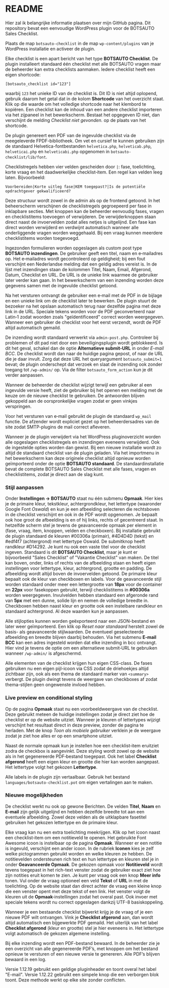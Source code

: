# README

Hier zal ik belangrijke informatie plaatsen over mijn GitHub pagina.
Dit repository bevat een eenvoudige WordPress plugin voor de BOTSAUTO Sales Checklist.

Plaats de map `botsauto-checklist` in de map `wp-content/plugins` van je WordPress installatie en activeer de plugin.

Elke checklist is een apart bericht van het type **BOTSAUTO Checklist**. De plugin installeert standaard één checklist met alle BOTSAUTO vragen maar de beheerder kan extra checklists aanmaken. Iedere checklist heeft een eigen shortcode:

```
[botsauto_checklist id="123"]
```

waarbij `123` het unieke ID van de checklist is. Dit ID is niet altijd oplopend, gebruik daarom het getal dat in de kolom **Shortcode** van het overzicht staat. Klik op die waarde om het volledige shortcode naar het klembord te kopiëren. Een checklist kan de inhoud van een andere checklist importeren via het zijpaneel in het bewerkscherm.
Bestaat het opgegeven ID niet, dan verschijnt de melding *Checklist niet gevonden.* op de plaats van het shortcode.

De plugin genereert een PDF van de ingevulde checklist via de meegeleverde FPDF-bibliotheek. Om vet en cursief te kunnen gebruiken zijn de standaard Helvetica-fontbestanden `helvetica.php`, `helveticab.php`, `helveticai.php` en `helveticabi.php` opgenomen in `botsauto-checklist/lib/font`.

Checklistregels hebben vier velden gescheiden door `|`: fase, toelichting, korte vraag en het daadwerkelijke checklist‑item. Een regel kan velden leeg laten. Bijvoorbeeld:

```
Voorbereiden|Korte uitleg fase|KEM toegepast?|Is de potentiële opdrachtgever gekwalificeerd?
```

Deze structuur wordt zowel in de admin als op de frontend getoond.
In het beheerscherm verschijnen de checklistregels gegroepeerd per fase in inklapbare secties.
Met knoppen kan de beheerder eenvoudig fases, vragen en checklistitems toevoegen of verwijderen. De verwijderknoppen staan direct naast de invoervelden zodat alles netjes is uitgelijnd. Een fase kan direct worden verwijderd en verdwijnt automatisch wanneer alle onderliggende vragen worden weggehaald. Bij een vraag kunnen meerdere checklistitems worden toegevoegd.

Ingezonden formulieren worden opgeslagen als custom post type **BOTSAUTO inzendingen**. De gebruiker geeft een titel, naam en e‑mailadres op. Het e‑mailadres wordt gecontroleerd op geldigheid; bij een fout verschijnt een Nederlandse melding dat een geldig adres vereist is. In de lijst met inzendingen staan de kolommen Titel, Naam, Email, Afgerond, Datum, Checklist en URL. De URL is de unieke link waarmee de gebruiker later verder kan gaan. In het bewerkscherm van een inzending worden deze gegevens samen met de ingevulde checklist getoond.

Na het versturen ontvangt de gebruiker een e‑mail met de PDF in de bijlage en een unieke link om de checklist later te bewerken. De plugin stuurt de bezoeker na het opslaan automatisch terug naar dezelfde pagina met deze link in de URL. Speciale tekens worden voor de PDF geconverteerd naar Latin‑1 zodat woorden zoals "geïdentificeerd" correct worden weergegeven.
Wanneer een gebruiker de checklist voor het eerst verzendt, wordt de PDF altijd automatisch gemaild.

De inzending wordt standaard verwerkt via `admin-post.php`. Controleer bij problemen of dit pad niet door een beveiligingsplugin wordt geblokkeerd.
Is dit het geval, schakel dan de optie **Alternatieve submit-URL** in onder *E-mail BCC*. De checklist wordt dan naar de huidige pagina gepost, of naar de URL die je daar invult.
Zorg dat deze URL het queryargument `botsauto_submit=1` bevat; de plugin onderschept dat verzoek en slaat de inzending ook zonder toegang tot `/wp-admin/` op.
Via de filter `botsauto_form_action` kun je dit verder aanpassen.

Wanneer de beheerder de checklist wijzigt terwijl een gebruiker al een ingevulde versie heeft, ziet de gebruiker bij het openen een melding met de keuze om de nieuwe checklist te gebruiken. De antwoorden blijven gekoppeld aan de oorspronkelijke vragen zodat er geen vinkjes verspringen.

Voor het versturen van e‑mail gebruikt de plugin de standaard `wp_mail` functie. De afzender wordt expliciet gezet op het beheerdersadres van de site zodat SMTP-plugins de mail correct afleveren.

Wanneer je de plugin verwijdert via het WordPress pluginoverzicht worden alle opgeslagen checklistregels en inzendingen eveneens verwijderd. Ook de ingestelde opties worden dan gewist. Bij een nieuwe installatie wordt zo altijd de standaard checklist van de plugin geladen. Via het importmenu in het bewerkscherm kan deze originele checklist altijd opnieuw worden geïmporteerd onder de optie **BOTSAUTO standaard**.
De standaardinstallatie bevat de complete BOTSAUTO Sales Checklist met alle fases, vragen en checklistitems, zodat je direct aan de slag kunt.

### Stijl aanpassen

Onder **Instellingen → BOTSAUTO** staat nu één submenu **Opmaak**. Hier kies je de primaire kleur, tekstkleur, achtergrondkleur, het lettertype (waaronder Google Font *Oswald*) en kun je een afbeelding selecteren die rechtsboven in de checklist verschijnt en ook in de PDF wordt opgenomen. Je bepaalt ook hoe groot de afbeelding is en of hij links, rechts of gecentreerd staat. In hetzelfde scherm stel je tevens de geavanceerde opmaak per element in (fase, vraag, item, knoppen, velden en checkboxen). Bij installatie gebruikt de plugin standaard de kleuren #00306a (primair), #4D4D4D (tekst) en #edf4f7 (achtergrond) met lettertype Oswald. De submitknop heeft randkleur #D14292.
Je kunt nu ook een vaste titel voor de checklist ingeven. Standaard is dit **BOTSAUTO Checklist**, maar je kunt er bijvoorbeeld "Sales Checklist" of "Vakantie Checklist" van maken. De titel kan boven, onder, links of rechts van de afbeelding staan en heeft eigen instellingen voor lettertype, kleur, achtergrond, grootte en padding. De afbeelding wordt altijd boven de invoervelden getoond.
De primaire kleur bepaalt ook de kleur van checkboxen en labels. Voor de geavanceerde stijl worden standaard onder meer een lettergrootte van **18px** voor de container en **22px** voor fasekoppen gebruikt, terwijl checklistitems in **#00306a** worden weergegeven. Invulvelden hebben standaard een afgeronde rand van **5px** met een dunne, solide lijn en nemen de volledige breedte in. Checkboxen hebben naast kleur en grootte ook een instelbare randkleur en standaard achtergrond. Al deze waarden kun je aanpassen.

Alle stijlopties kunnen worden geëxporteerd naar een JSON-bestand en later weer geïmporteerd. Een klik op *Reset naar standaard* herstelt zowel de basis- als geavanceerde stijlwaarden. De eventueel geselecteerde afbeelding en breedte blijven daarbij behouden. Via het submenu **E-mail BCC** kan een adres ingesteld worden dat elke inzending in bcc ontvangt. Hier vind je tevens de optie om een alternatieve submit‑URL te gebruiken wanneer `/wp-admin/` is afgeschermd.

Alle elementen van de checklist krijgen hun eigen CSS-class. De fases gebruiken nu een eigen pijl-icoon via CSS zodat de driehoekjes altijd zichtbaar zijn, ook als een thema de standaard marker van `<summary>` verbergt. De plugin dwingt tevens de weergave van checkboxes af zodat thema-stijlen geen ongewenste invloed hebben.
### Live preview en conditional styling

Op de pagina **Opmaak** staat nu een voorbeeldweergave van de checklist. Deze gebruikt meteen de huidige instellingen zodat je direct ziet hoe de checklist er op de website uitziet. Wanneer je kleuren of lettertypes wijzigt verschijnt het resultaat direct in deze preview, zonder de pagina te herladen. Met de knop *Toon als mobiele gebruiker* verklein je de weergave zodat je ziet hoe alles er op een smartphone uitziet.

Naast de normale opmaak kun je instellen hoe een checklist‑item eruitziet zodra de checkbox is aangevinkt. Deze styling wordt zowel op de website als in het gegenereerde PDF‑bestand toegepast.
Ook het label **Checklist afgerond** heeft een eigen kleur en grootte die hier kan worden aangepast. Het lettertype volgt het gekozen **Lettertype**.


Alle labels in de plugin zijn vertaalbaar. Gebruik het bestand `languages/botsauto-checklist.pot` om eigen vertalingen aan te maken.
### Nieuwe mogelijkheden

De checklist werkt nu ook op gewone Berichten. De velden **Titel**, **Naam** en **E‑mail** zijn gelijk uitgelijnd en hebben dezelfde breedte tot aan een eventuele afbeelding. Zowel deze velden als de uitklapbare fasetitel gebruiken het gekozen lettertype en de primaire kleur.

Elke vraag kan nu een extra toelichting meekrijgen. Klik op het icoon naast een checklist‑item om een notitieveld te openen. Het gebruikte Font Awesome icoon is instelbaar op de pagina **Opmaak**. Wanneer er een notitie is ingevuld, verschijnt een ander icoon. In de rubriek **Iconen** kies je zelf welke pictogrammen gebruikt worden en welke kleuren ze hebben.
De notitievelden ondersteunen rich text en hun lettertype en kleuren stel je in onder **Geavanceerde Opmaak**.
De gekozen opmaak voor **Notitieveld** wordt tevens toegepast in het rich-text venster zodat de gebruiker exact ziet hoe zijn notities eruit komen te zien.
Je kunt per vraag ook een knop **Meer info** tonen. Vul onder de vraag optioneel een veld **Tekst** of **URL** in met de toelichting. Op de website staat dan direct achter de vraag een kleine knop die een venster opent met deze tekst of een link. Het venster volgt de kleuren uit de **Opmaak**‑instellingen zodat het overal past.
Ook invoer met speciale tekens wordt nu correct opgeslagen dankzij UTF-8 basiskoppeling.

Wanneer je een bestaande checklist bijwerkt krijg je de vraag of je een nieuwe PDF wilt ontvangen. Vink je **Checklist afgerond** aan, dan wordt altijd automatisch een bijgewerkte PDF gemaild.
Het uiterlijk van het label **Checklist afgerond** (kleur en grootte) stel je hier eveneens in. Het lettertype volgt automatisch de gekozen algemene instelling.

Bij elke inzending wordt een PDF-bestand bewaard. In de beheerder zie je een overzicht van alle gegenereerde PDF’s, met knoppen om het bestand opnieuw te versturen of een nieuwe versie te genereren. Alle PDF’s blijven bewaard in een log.

Versie 1.12.19 gebruikt een geldige pluginheader en toont overal het label "E-mail".
Versie 1.12.22 gebruikt een simpele knop die een verborgen blok toont. Deze methode werkt op elke site zonder conflicten.
